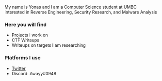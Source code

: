 My name is Yonas and I am a Computer Science student at UMBC interested in Reverse Engineering, Security Research, and Malware Analysis

### Here you will find
- Projects I work on
- CTF Writeups
- Writeups on targets I am researching

### Platforms I use
- [Twitter](https://twitter.com/0xAwayy)
- Discord: Awayy#0948
